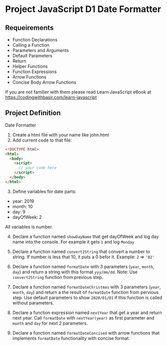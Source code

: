 # Project JavaScript D1 Date Formatter

## Requeirements

- Function Declarations
- Calling a Function
- Parameters and Arguments
- Default Parameters
- Return
- Helper Functions
- Function Expressions
- Arrow Functions
- Concise Body Arrow Functions

If you are not familier with them please read Learn JavaScript eBook at https://codingwithbasir.com/learn-javascript

## Project Definition

Date Formatter

1. Create a html file with your name like john.html
2. Add current code to that file:

```html
<!DOCTYPE html>
<html>
  <body>
    <script>
      // your code here
    </script>
  </body>
</html>
```

3. Define variables for date parts:

- year: 2019
- month: 10
- day: 9
- dayOfWeek: 2

All variables is number.

4. Declare a function named `showDayName` that get dayOfWeek and log day name into the console. For example it gets `1` and log `Monday`

5. Declare a function named `convert2String` that convert a number to string. If number is less that 10, it puts a 0 befor it. Example: `2` => `'02'`

6. Declare a function named `formatDate` with 3 parameters (`year`, `month`, `day`) and return a string with this format `yyy/mm/dd`. Note: Use `convert2String` function from previous step.

7. Declare a function named `formatDateChristmas` with 3 parameters (`year`, `month`, `day`) and return a the result of `formatDate` function from pervious step. Use default parameters to show `2020/01/01` if this function is called without parameters.

8. Declare a function expression named `nextYear` that get a year and return next year. Call `formatDate` with `nextYear(year)` as first parameter and `month` and `day` for next 2 parameters.

9. Declare a function named `formatDateConcised` with arrow functions that implements `formatDate` functionality with concise format.
